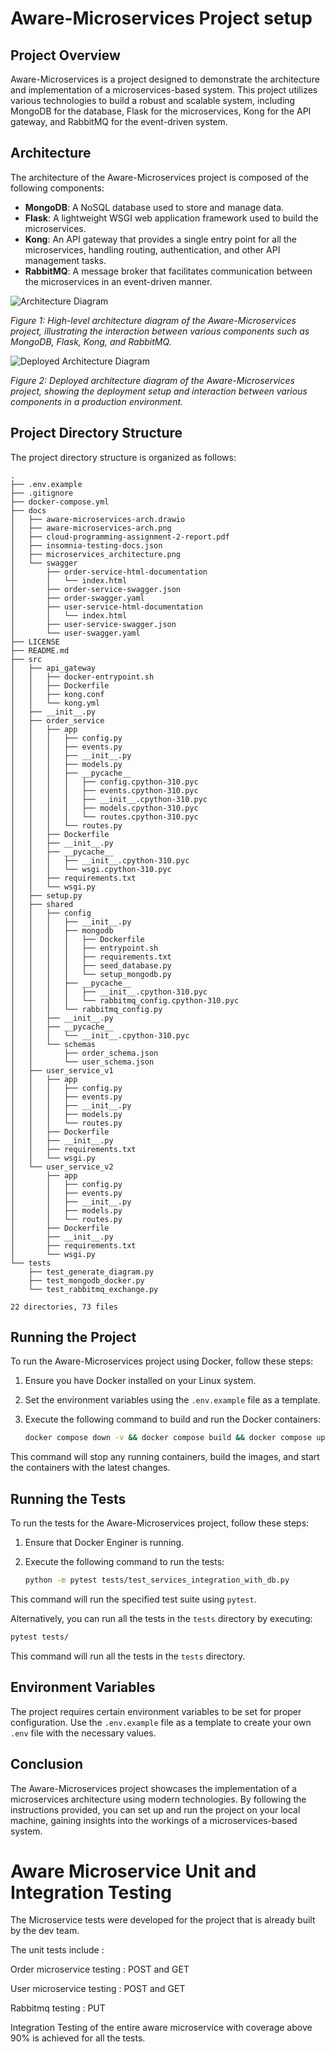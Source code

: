 # Aware-Microservices Project setup
## Project Overview

Aware-Microservices is a project designed to demonstrate the architecture and implementation of a microservices-based system. This project utilizes various technologies to build a robust and scalable system, including MongoDB for the database, Flask for the microservices, Kong for the API gateway, and RabbitMQ for the event-driven system.

## Architecture

The architecture of the Aware-Microservices project is composed of the following components:

- **MongoDB**: A NoSQL database used to store and manage data.
- **Flask**: A lightweight WSGI web application framework used to build the microservices.
- **Kong**: An API gateway that provides a single entry point for all the microservices, handling routing, authentication, and other API management tasks.
- **RabbitMQ**: A message broker that facilitates communication between the microservices in an event-driven manner.

![Architecture Diagram](docs/aware-microservices-arch.png)

*Figure 1: High-level architecture diagram of the Aware-Microservices project, illustrating the interaction between various components such as MongoDB, Flask, Kong, and RabbitMQ.*

![Deployed Architecture Diagram](docs/deployed-architecture.png)

*Figure 2: Deployed architecture diagram of the Aware-Microservices project, showing the deployment setup and interaction between various components in a production environment.*



## Project Directory Structure

The project directory structure is organized as follows:

```
.
├── .env.example
├── .gitignore
├── docker-compose.yml
├── docs
│   ├── aware-microservices-arch.drawio
│   ├── aware-microservices-arch.png
│   ├── cloud-programming-assignment-2-report.pdf
│   ├── insomnia-testing-docs.json
│   ├── microservices_architecture.png
│   └── swagger
│       ├── order-service-html-documentation
│       │   └── index.html
│       ├── order-service-swagger.json
│       ├── order-swagger.yaml
│       ├── user-service-html-documentation
│       │   └── index.html
│       ├── user-service-swagger.json
│       └── user-swagger.yaml
├── LICENSE
├── README.md
├── src
│   ├── api_gateway
│   │   ├── docker-entrypoint.sh
│   │   ├── Dockerfile
│   │   ├── kong.conf
│   │   └── kong.yml
│   ├── __init__.py
│   ├── order_service
│   │   ├── app
│   │   │   ├── config.py
│   │   │   ├── events.py
│   │   │   ├── __init__.py
│   │   │   ├── models.py
│   │   │   ├── __pycache__
│   │   │   │   ├── config.cpython-310.pyc
│   │   │   │   ├── events.cpython-310.pyc
│   │   │   │   ├── __init__.cpython-310.pyc
│   │   │   │   ├── models.cpython-310.pyc
│   │   │   │   └── routes.cpython-310.pyc
│   │   │   └── routes.py
│   │   ├── Dockerfile
│   │   ├── __init__.py
│   │   ├── __pycache__
│   │   │   ├── __init__.cpython-310.pyc
│   │   │   └── wsgi.cpython-310.pyc
│   │   ├── requirements.txt
│   │   └── wsgi.py
│   ├── setup.py
│   ├── shared
│   │   ├── config
│   │   │   ├── __init__.py
│   │   │   ├── mongodb
│   │   │   │   ├── Dockerfile
│   │   │   │   ├── entrypoint.sh
│   │   │   │   ├── requirements.txt
│   │   │   │   ├── seed_database.py
│   │   │   │   └── setup_mongodb.py
│   │   │   ├── __pycache__
│   │   │   │   ├── __init__.cpython-310.pyc
│   │   │   │   └── rabbitmq_config.cpython-310.pyc
│   │   │   └── rabbitmq_config.py
│   │   ├── __init__.py
│   │   ├── __pycache__
│   │   │   └── __init__.cpython-310.pyc
│   │   └── schemas
│   │       ├── order_schema.json
│   │       └── user_schema.json
│   ├── user_service_v1
│   │   ├── app
│   │   │   ├── config.py
│   │   │   ├── events.py
│   │   │   ├── __init__.py
│   │   │   ├── models.py
│   │   │   └── routes.py
│   │   ├── Dockerfile
│   │   ├── __init__.py
│   │   ├── requirements.txt
│   │   └── wsgi.py
│   └── user_service_v2
│       ├── app
│       │   ├── config.py
│       │   ├── events.py
│       │   ├── __init__.py
│       │   ├── models.py
│       │   └── routes.py
│       ├── Dockerfile
│       ├── __init__.py
│       ├── requirements.txt
│       └── wsgi.py
└── tests
    ├── test_generate_diagram.py
    ├── test_mongodb_docker.py
    └── test_rabbitmq_exchange.py

22 directories, 73 files
```

## Running the Project

To run the Aware-Microservices project using Docker, follow these steps:

1. Ensure you have Docker installed on your Linux system.
2. Set the environment variables using the `.env.example` file as a template.
3. Execute the following command to build and run the Docker containers:

    ```bash
    docker compose down -v && docker compose build && docker compose up --force-recreate
    ```

This command will stop any running containers, build the images, and start the containers with the latest changes.

## Running the Tests

To run the tests for the Aware-Microservices project, follow these steps:

1. Ensure that Docker Enginer is running.
2. Execute the following command to run the tests:

    ```bash
    python -m pytest tests/test_services_integration_with_db.py
    ```

This command will run the specified test suite using `pytest`.

Alternatively, you can run all the tests in the `tests` directory by executing:

```bash
pytest tests/
```

This command will run all the tests in the `tests` directory.


## Environment Variables

The project requires certain environment variables to be set for proper configuration. Use the `.env.example` file as a template to create your own `.env` file with the necessary values.

## Conclusion

The Aware-Microservices project showcases the implementation of a microservices architecture using modern technologies. By following the instructions provided, you can set up and run the project on your local machine, gaining insights into the workings of a microservices-based system.


# Aware Microservice Unit and Integration Testing
The Microservice tests were developed for the project that is already built by the dev team.

The unit tests include :

Order microservice testing : POST and GET

User microservice testing : POST and GET

Rabbitmq testing : PUT 

Integration Testing of the entire aware microservice with coverage above 90% is achieved for all the tests.
